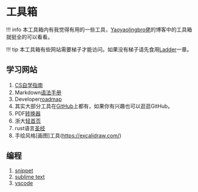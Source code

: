 # 工具箱<i class="fa-solid fa-screwdriver-wrench"></i>

!!! info
    本工具箱内有我觉得有用的一些工具，[Yaoyaolingbro佬](https://github.com/Yaoyaolingbro)的博客中的工具箱就挺全的可以看看。

!!! tip
    本工具箱有些网站需要梯子才能访问。如果没有梯子请先食用[Ladder](https://dennis040116.github.io/dennis-notebook/Webs_and_Tools/ladder/)一章。

## 学习网站

1. [CS自学指南](https://csdiy.wiki)
2.  Markdown[语法手册](https://www.markdown.xyz/basic-syntax/)
3.  Developer[roadmap](https://roadmap.sh/)
4.  其实大部分工具在[GitHub](https://github.com/)上都有，如果你有兴趣也可以逛逛GitHub。
5.  PDF[转换器](https://github.com/)
6.  浙大[轻首页](https://zjuers.com/)
7. rust语言[圣经](https://course.rs/about-book.html)
8. 手绘风格[画图]工具(https://excalidraw.com/)

## 编程
1. [snippet](https://snippet-generator.app/)
2. [sublime text](https://www.sublimetext.com/3)
3. [vscode](https://code.visualstudio.com/Download)
